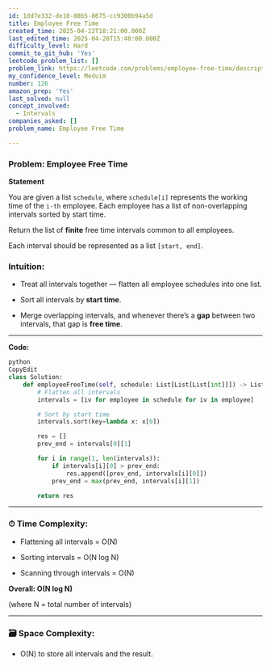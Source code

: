 ```yaml
---
id: 1dd7e332-de10-80b5-8675-cc9300b94a5d
title: Employee Free Time
created_time: 2025-04-22T18:21:00.000Z
last_edited_time: 2025-04-28T15:40:00.000Z
difficulty_level: Hard
commit_to_git_hub: 'Yes'
leetcode_problem_list: []
problem_link: https://leetcode.com/problems/employee-free-time/description/
my_confidence_level: Meduim
number: 126
amazon_prep: 'Yes'
last_solved: null
concept_involved:
  - Intervals
companies_asked: []
problem_name: Employee Free Time

---
```


### **Problem: Employee Free Time**

**Statement**

You are given a list `schedule`, where `schedule[i]` represents the working time of the `i-th` employee. Each employee has a list of non-overlapping intervals sorted by start time.

Return the list of **finite** free time intervals common to all employees.

Each interval should be represented as a list `[start, end]`.

### **Intuition:**

*   Treat all intervals together — flatten all employee schedules into one list.

*   Sort all intervals by **start time**.

*   Merge overlapping intervals, and whenever there’s a **gap** between two intervals, that gap is **free time**.

***

**Code:**

```python
python
CopyEdit
class Solution:
    def employeeFreeTime(self, schedule: List[List[List[int]]]) -> List[List[int]]:
        # Flatten all intervals
        intervals = [iv for employee in schedule for iv in employee]

        # Sort by start time
        intervals.sort(key=lambda x: x[0])

        res = []
        prev_end = intervals[0][1]

        for i in range(1, len(intervals)):
            if intervals[i][0] > prev_end:
                res.append([prev_end, intervals[i][0]])
            prev_end = max(prev_end, intervals[i][1])

        return res


```

***

### ⏱ **Time Complexity:**

*   Flattening all intervals = O(N)

*   Sorting intervals = O(N log N)

*   Scanning through intervals = O(N)

**Overall: O(N log N)**

(where N = total number of intervals)

***

### 🗃 **Space Complexity:**

*   O(N) to store all intervals and the result.
